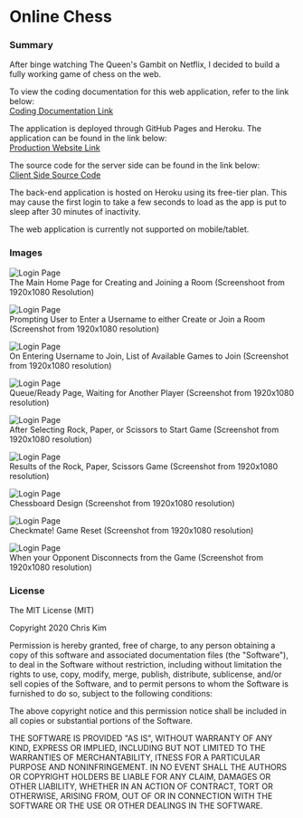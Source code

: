 # Online Chess  

### Summary  

After binge watching The Queen's Gambit on Netflix, I decided to build a fully working game of chess on the web.  

To view the coding documentation for this web application, refer to the link below:  
[Coding Documentation Link](https://ikim1991.github.io/coding-documentation/#/online-chess/)  

The application is deployed through GitHub Pages and Heroku. The application can be found in the link below:  
[Production Website Link](https://ikim1991.github.io/online-chess/)  

The source code for the server side can be found in the link below:  
[Client Side Source Code](https://github.com/ikim1991/online-chess/)  

The back-end application is hosted on Heroku using its free-tier plan. This may cause the first login to take a few seconds to load as the app is put to sleep after 30 minutes of inactivity.  

The web application is currently not supported on mobile/tablet.  

### Images  

![Login Page](./app-images/home.png "Login Page")  
The Main Home Page for Creating and Joining a Room (Screenshoot from 1920x1080 Resolution)  

![Login Page](./app-images/create.png "Login Page")  
Prompting User to Enter a Username to either Create or Join a Room (Screenshot from 1920x1080 resolution)  

![Login Page](./app-images/gamelist.png "Login Page")  
On Entering Username to Join, List of Available Games to Join (Screenshot from 1920x1080 resolution)  

![Login Page](./app-images/queue.png "Login Page")  
Queue/Ready Page, Waiting for Another Player (Screenshot from 1920x1080 resolution)  

![Login Page](./app-images/rockpaperscissors.png "Login Page")  
After Selecting Rock, Paper, or Scissors to Start Game (Screenshot from 1920x1080 resolution)  

![Login Page](./app-images/rps-results.png "Login Page")  
Results of the Rock, Paper, Scissors Game (Screenshot from 1920x1080 resolution)  

![Login Page](./app-images/chessboard.png "Login Page")  
Chessboard Design (Screenshot from 1920x1080 resolution)  

![Login Page](./app-images/checkmate.png "Login Page")  
Checkmate! Game Reset (Screenshot from 1920x1080 resolution)  

![Login Page](./app-images/disconnect.png "Login Page")  
When your Opponent Disconnects from the Game (Screenshot from 1920x1080 resolution)  

### License  
The MIT License (MIT)

Copyright 2020 Chris Kim

Permission is hereby granted, free of charge, to any person obtaining a copy of this software and associated documentation files (the "Software"), to deal in the Software without restriction, including without limitation the rights to use, copy, modify, merge, publish, distribute, sublicense, and/or sell copies of the Software, and to permit persons to whom the Software is furnished to do so, subject to the following conditions:

The above copyright notice and this permission notice shall be included in all copies or substantial portions of the Software.

THE SOFTWARE IS PROVIDED "AS IS", WITHOUT WARRANTY OF ANY KIND, EXPRESS OR IMPLIED, INCLUDING BUT NOT LIMITED TO THE WARRANTIES OF MERCHANTABILITY, ITNESS FOR A PARTICULAR PURPOSE AND NONINFRINGEMENT. IN NO EVENT SHALL THE AUTHORS OR COPYRIGHT HOLDERS BE LIABLE FOR ANY CLAIM, DAMAGES OR OTHER LIABILITY, WHETHER IN AN ACTION OF CONTRACT, TORT OR OTHERWISE, ARISING FROM, OUT OF OR IN CONNECTION WITH THE SOFTWARE OR THE USE OR OTHER DEALINGS IN THE SOFTWARE.
